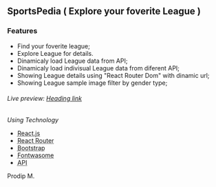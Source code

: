 ## SportsPedia ( Explore your foverite League )


### Features
- Find your foverite league;
- Explore League for details.
- Dinamicaly load League data from API;
- Dinamicaly load indivisual League data from diferent API;
- Showing League details using "React Router Dom" with dinamic url;
- Showing League sample image filter by gender type;


###### Live preview:  [Heading link](https://blissful-mestorf-2204c0.netlify.app "https://blissful-mestorf-2204c0.netlify.app/")



*Using Technology*
- <abbr title="Hyper Text Markup Language">React.js</abbr>
- <abbr title="Hyper Text Markup Language">React Router</abbr>
- <abbr title="Hyper Text Markup Language">Bootstrap</abbr>
- <abbr title="Hyper Text Markup Language">Fontwasome</abbr>
- <abbr title="Hyper Text Markup Language">API</abbr>

Prodip M.